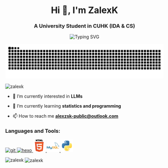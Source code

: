

<h1 align="center">Hi 👋, I'm ZalexK</h1>
<h3 align="center">A University Student in CUHK (IDA & CS)</h3>

<p align="center"> <img src="https://typingsvg.vercel.app/api/svg?lines=%5B%7B%22text%22%3A%22Hello+World%21%22%2C%22deleteSpeed%22%3A0.7%7D%2C%7B%22text%22%3A%22Welcome+%7E%22%7D%5D" alt="Typing SVG" /> </p>

<!-- snake -->
<picture>
  <source media="(prefers-color-scheme: dark)" srcset="https://github.com/xingwangzhe/xingwangzhe/blob/output/github-snake-dark.svg" />
  <source media="(prefers-color-scheme: light)" srcset="https://github.com/xingwangzhe/xingwangzhe/blob/output/github-snake.svg" />
  <img alt="github-snake" src="github-snake.svg" />
</picture>

<p align="left"> <img src="https://komarev.com/ghpvc/?username=zalexk&label=Profile%20views&color=0e75b6&style=flat" alt="zalexk" /> </p>

- 🔭 I’m currently interested in **LLMs**

- 🌱 I’m currently learning **statistics and programming**

- 📫 How to reach me **alexzsk-public@outlook.com**


<h3 align="left">Languages and Tools:</h3>
<p align="left"> <a href="https://git-scm.com/" target="_blank" rel="noreferrer"> <img src="https://www.vectorlogo.zone/logos/git-scm/git-scm-icon.svg" alt="git" width="40" height="40"/> </a> <a href="hexo.io/" target="_blank" rel="noreferrer"> <img src="https://www.vectorlogo.zone/logos/hexoio/hexoio-icon.svg" alt="hexo" width="40" height="40"/> </a> <a href="https://www.w3.org/html/" target="_blank" rel="noreferrer"> <img src="https://raw.githubusercontent.com/devicons/devicon/master/icons/html5/html5-original-wordmark.svg" alt="html5" width="40" height="40"/> </a> <a href="https://www.mysql.com/" target="_blank" rel="noreferrer"> <img src="https://raw.githubusercontent.com/devicons/devicon/master/icons/mysql/mysql-original-wordmark.svg" alt="mysql" width="40" height="40"/> </a> <a href="https://www.python.org" target="_blank" rel="noreferrer"> <img src="https://raw.githubusercontent.com/devicons/devicon/master/icons/python/python-original.svg" alt="python" width="40" height="40"/> </a> </p>

<p><img align="left" src="https://github-readme-stats.vercel.app/api/top-langs?username=zalexk&show_icons=true&locale=en&layout=compact" alt="zalexk" /></p>

<p>&nbsp;<img align="center" src="https://github-readme-stats.vercel.app/api?username=zalexk&show_icons=true&locale=en" alt="zalexk" /></p>

